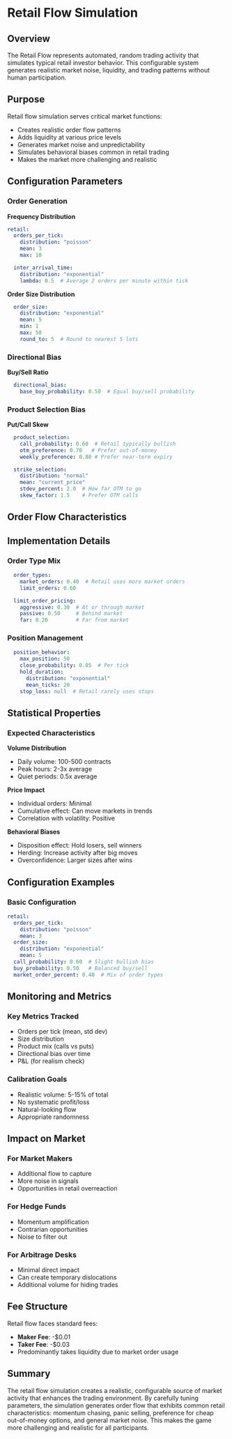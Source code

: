 # Retail Flow Simulation

## Overview

The Retail Flow represents automated, random trading activity that simulates typical retail investor behavior. This configurable system generates realistic market noise, liquidity, and trading patterns without human participation.

## Purpose

Retail flow simulation serves critical market functions:
- Creates realistic order flow patterns
- Adds liquidity at various price levels
- Generates market noise and unpredictability
- Simulates behavioral biases common in retail trading
- Makes the market more challenging and realistic

## Configuration Parameters

### Order Generation

**Frequency Distribution**
```yaml
retail:
  orders_per_tick:
    distribution: "poisson"
    mean: 3
    max: 10

  inter_arrival_time:
    distribution: "exponential"
    lambda: 0.5  # Average 2 orders per minute within tick
```

**Order Size Distribution**
```yaml
  order_size:
    distribution: "exponential"
    mean: 5
    min: 1
    max: 50
    round_to: 5  # Round to nearest 5 lots
```

### Directional Bias

**Buy/Sell Ratio**
```yaml
  directional_bias:
    base_buy_probability: 0.50  # Equal buy/sell probability
```

### Product Selection Bias

**Put/Call Skew**
```yaml
  product_selection:
    call_probability: 0.60  # Retail typically bullish
    otm_preference: 0.70   # Prefer out-of-money
    weekly_preference: 0.80 # Prefer near-term expiry

  strike_selection:
    distribution: "normal"
    mean: "current_price"
    stdev_percent: 2.0  # How far OTM to go
    skew_factor: 1.5    # Prefer OTM calls
```


## Order Flow Characteristics


## Implementation Details

### Order Type Mix
```yaml
  order_types:
    market_orders: 0.40  # Retail uses more market orders
    limit_orders: 0.60

  limit_order_pricing:
    aggressive: 0.30  # At or through market
    passive: 0.50     # Behind market
    far: 0.20         # Far from market
```

### Position Management
```yaml
  position_behavior:
    max_position: 50
    close_probability: 0.05  # Per tick
    hold_duration:
      distribution: "exponential"
      mean_ticks: 20
    stop_loss: null  # Retail rarely uses stops
```

## Statistical Properties

### Expected Characteristics

**Volume Distribution**
- Daily volume: 100-500 contracts
- Peak hours: 2-3x average
- Quiet periods: 0.5x average

**Price Impact**
- Individual orders: Minimal
- Cumulative effect: Can move markets in trends
- Correlation with volatility: Positive

**Behavioral Biases**
- Disposition effect: Hold losers, sell winners
- Herding: Increase activity after big moves
- Overconfidence: Larger sizes after wins

## Configuration Examples

### Basic Configuration
```yaml
retail:
  orders_per_tick:
    distribution: "poisson"
    mean: 3
  order_size:
    distribution: "exponential"
    mean: 5
  call_probability: 0.60  # Slight bullish bias
  buy_probability: 0.50   # Balanced buy/sell
  market_order_percent: 0.40  # Mix of order types
```

## Monitoring and Metrics

### Key Metrics Tracked
- Orders per tick (mean, std dev)
- Size distribution
- Product mix (calls vs puts)
- Directional bias over time
- P&L (for realism check)

### Calibration Goals
- Realistic volume: 5-15% of total
- No systematic profit/loss
- Natural-looking flow
- Appropriate randomness

## Impact on Market

### For Market Makers
- Additional flow to capture
- More noise in signals
- Opportunities in retail overreaction

### For Hedge Funds
- Momentum amplification
- Contrarian opportunities
- Noise to filter out

### For Arbitrage Desks
- Minimal direct impact
- Can create temporary dislocations
- Additional volume for hiding trades


## Fee Structure

Retail flow faces standard fees:
- **Maker Fee**: -$0.01
- **Taker Fee**: -$0.03
- Predominantly takes liquidity due to market order usage

## Summary

The retail flow simulation creates a realistic, configurable source of market activity that enhances the trading environment. By carefully tuning parameters, the simulation generates order flow that exhibits common retail characteristics: momentum chasing, panic selling, preference for cheap out-of-money options, and general market noise. This makes the game more challenging and realistic for all participants.
